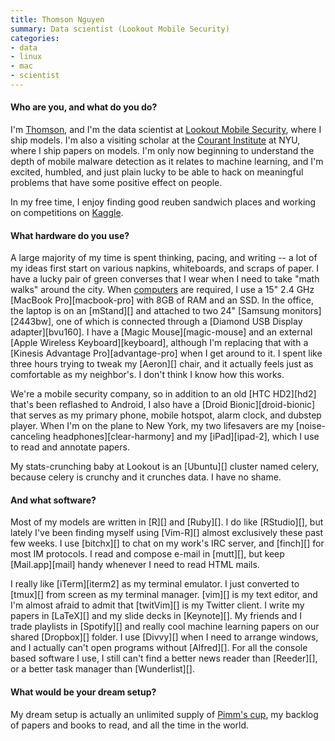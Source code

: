 ```yaml
---
title: Thomson Nguyen
summary: Data scientist (Lookout Mobile Security)
categories:
- data
- linux
- mac
- scientist
---
```


#### Who are you, and what do you do?

I'm [Thomson](http://www.squareheadgroup.com/ "Thomson's website."), and I'm the data scientist at [Lookout Mobile Security](http://www.mylookout.com/ "The Lookout Mobile Security site."), where I ship models. I'm also a visiting scholar at the [Courant Institute](http://cims.nyu.edu/ "The Courant Institute of Mathematical Sciences.") at NYU, where I ship papers on models. I'm only now beginning to understand the depth of mobile malware detection as it relates to machine learning, and I'm excited, humbled, and just plain lucky to be able to hack on meaningful problems that have some positive effect on people.

In my free time, I enjoy finding good reuben sandwich places and working on competitions on [Kaggle](http://www.kaggle.com/ "A data science competition site.").

#### What hardware do you use?

A large majority of my time is spent thinking, pacing, and writing -- a lot of my ideas first start on various napkins, whiteboards, and scraps of paper. I have a lucky pair of green converses that I wear when I need to take "math walks" around the city. When [computers](http://cl.ly/2n1O0d2I150w052O0830 "A photo of Thomson's image.") are required, I use a 15" 2.4 GHz [MacBook Pro][macbook-pro] with 8GB of RAM and an SSD. In the office, the laptop is on an [mStand][] and attached to two 24" [Samsung monitors][2443bw], one of which is connected through a [Diamond USB Display adapter][bvu160]. I have a [Magic Mouse][magic-mouse] and an external [Apple Wireless Keyboard][keyboard], although I'm replacing that with a [Kinesis Advantage Pro][advantage-pro] when I get around to it. I spent like three hours trying to tweak my  [Aeron][] chair, and it actually feels just as comfortable as my neighbor's. I don't think I know how this works.

We're a mobile security company, so in addition to an old [HTC HD2][hd2] that's been reflashed to Android, I also have a [Droid Bionic][droid-bionic] that serves as my primary phone, mobile hotspot, alarm clock, and dubstep player. When I'm on the plane to New York, my two lifesavers are my [noise-canceling headphones][clear-harmony] and my [iPad][ipad-2], which I use to read and annotate papers.

My stats-crunching baby at Lookout is an [Ubuntu][] cluster named celery, because celery is crunchy and it crunches data. I have no shame.

#### And what software?

Most of my models are written in [R][] and [Ruby][]. I do like [RStudio][], but lately I've been finding myself using [Vim-R][] almost exclusively these past few weeks. I use [bitchx][] to chat on my work's IRC server, and [finch][] for most IM protocols. I read and compose e-mail in [mutt][], but keep [Mail.app][mail] handy whenever I need to read HTML mails.

I really like [iTerm][iterm2] as my terminal emulator. I just converted to [tmux][] from screen as my terminal manager. [vim][] is my text editor, and I'm almost afraid to admit that [twitVim][] is my Twitter client. I write my papers in [LaTeX][] and my slide decks in [Keynote][]. My friends and I trade playlists in [Spotify][] and really cool machine learning papers on our shared [Dropbox][] folder. I use [Divvy][] when I need to arrange windows, and I actually can't open programs without [Alfred][]. For all the console based software I use, I still can't find a better news reader than [Reeder][], or a better task manager than [Wunderlist][].

#### What would be your dream setup?

My dream setup is actually an unlimited supply of [Pimm's cup](http://en.wikipedia.org/wiki/Pimm%27s "A Wikipedia entry for Pimm's."), my backlog of papers and books to read, and all the time in the world.